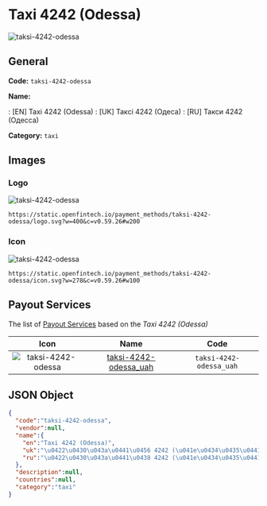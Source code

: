 
# Taxi 4242 (Odessa) 
![taksi-4242-odessa](https://static.openfintech.io/payment_methods/taksi-4242-odessa/logo.svg?w=400&c=v0.59.26#w200)  

## General 
**Code:** `taksi-4242-odessa` 
 
**Name:** 
 
:	[EN] Taxi 4242 (Odessa) 
:	[UK] Таксі 4242 (Одеса) 
:	[RU] Такси 4242 (Одесса) 
 
**Category:** `taxi` 
 

## Images 

### Logo 
![taksi-4242-odessa](https://static.openfintech.io/payment_methods/taksi-4242-odessa/logo.svg?w=400&c=v0.59.26#w200)  

```
https://static.openfintech.io/payment_methods/taksi-4242-odessa/logo.svg?w=400&c=v0.59.26#w200
```  

### Icon 
![taksi-4242-odessa](https://static.openfintech.io/payment_methods/taksi-4242-odessa/icon.svg?w=278&c=v0.59.26#w100)  

```
https://static.openfintech.io/payment_methods/taksi-4242-odessa/icon.svg?w=278&c=v0.59.26#w100
```  

## Payout Services 
 
The list of [Payout Services](/payout-services/) based on the _Taxi 4242 (Odessa)_ 

|Icon|Name|Code| 
|:---:|:---:|:---:| 
|![taksi-4242-odessa](https://static.openfintech.io/payout_methods/taksi-4242-odessa/icon.svg?w=278&c=v0.59.26#w40) |[taksi-4242-odessa_uah](/payout-services/taksi-4242-odessa_uah/)|`taksi-4242-odessa_uah`| 
 

## JSON Object 

```json
{
  "code":"taksi-4242-odessa",
  "vendor":null,
  "name":{
    "en":"Taxi 4242 (Odessa)",
    "uk":"\u0422\u0430\u043a\u0441\u0456 4242 (\u041e\u0434\u0435\u0441\u0430)",
    "ru":"\u0422\u0430\u043a\u0441\u0438 4242 (\u041e\u0434\u0435\u0441\u0441\u0430)"
  },
  "description":null,
  "countries":null,
  "category":"taxi"
}
```  
